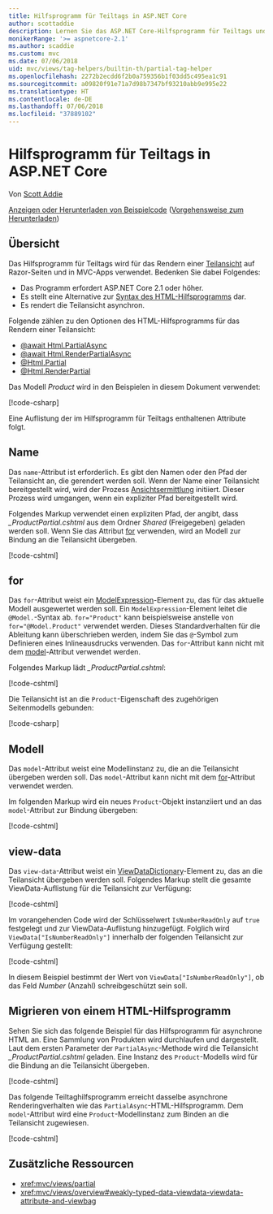 ```yaml
---
title: Hilfsprogramm für Teiltags in ASP.NET Core
author: scottaddie
description: Lernen Sie das ASP.NET Core-Hilfsprogramm für Teiltags und die Rolle seiner Attribute beim Rendern einer Teilansicht kennen.
monikerRange: '>= aspnetcore-2.1'
ms.author: scaddie
ms.custom: mvc
ms.date: 07/06/2018
uid: mvc/views/tag-helpers/builtin-th/partial-tag-helper
ms.openlocfilehash: 2272b2ecdd6f2b0a759356b1f03dd5c495ea1c91
ms.sourcegitcommit: a09820f91e71a7d98b7347bf93210abb9e995e22
ms.translationtype: HT
ms.contentlocale: de-DE
ms.lasthandoff: 07/06/2018
ms.locfileid: "37889102"
---
```

# <a name="partial-tag-helper-in-aspnet-core"></a>Hilfsprogramm für Teiltags in ASP.NET Core

Von [Scott Addie](https://github.com/scottaddie)

[Anzeigen oder Herunterladen von Beispielcode](https://github.com/aspnet/Docs/tree/master/aspnetcore/mvc/views/tag-helpers/built-in/samples) ([Vorgehensweise zum Herunterladen](xref:tutorials/index#how-to-download-a-sample))

## <a name="overview"></a>Übersicht

Das Hilfsprogramm für Teiltags wird für das Rendern einer [Teilansicht](xref:mvc/views/partial) auf Razor-Seiten und in MVC-Apps verwendet. Bedenken Sie dabei Folgendes:

* Das Programm erfordert ASP.NET Core 2.1 oder höher.
* Es stellt eine Alternative zur [Syntax des HTML-Hilfsprogramms](xref:mvc/views/partial#reference-a-partial-view) dar.
* Es rendert die Teilansicht asynchron.

Folgende zählen zu den Optionen des HTML-Hilfsprogramms für das Rendern einer Teilansicht:

* [@await Html.PartialAsync](/dotnet/api/microsoft.aspnetcore.mvc.rendering.htmlhelperpartialextensions.partialasync)
* [@await Html.RenderPartialAsync](/dotnet/api/microsoft.aspnetcore.mvc.rendering.htmlhelperpartialextensions.renderpartialasync)
* [@Html.Partial](/dotnet/api/microsoft.aspnetcore.mvc.rendering.htmlhelperpartialextensions.partial)
* [@Html.RenderPartial](/dotnet/api/microsoft.aspnetcore.mvc.rendering.htmlhelperpartialextensions.renderpartial)

Das Modell *Product* wird in den Beispielen in diesem Dokument verwendet:

[!code-csharp[](samples/TagHelpersBuiltIn/Models/Product.cs)]

Eine Auflistung der im Hilfsprogramm für Teiltags enthaltenen Attribute folgt.

## <a name="name"></a>Name

Das `name`-Attribut ist erforderlich. Es gibt den Namen oder den Pfad der Teilansicht an, die gerendert werden soll. Wenn der Name einer Teilansicht bereitgestellt wird, wird der Prozess [Ansichtsermittlung](xref:mvc/views/overview#view-discovery) initiiert. Dieser Prozess wird umgangen, wenn ein expliziter Pfad bereitgestellt wird.

Folgendes Markup verwendet einen expliziten Pfad, der angibt, dass *_ProductPartial.cshtml* aus dem Ordner *Shared* (Freigegeben) geladen werden soll. Wenn Sie das Attribut [for](#for) verwenden, wird an Modell zur Bindung an die Teilansicht übergeben.

[!code-cshtml[](samples/TagHelpersBuiltIn/Pages/Product.cshtml?name=snippet_Name)]

## <a name="for"></a>for

Das `for`-Attribut weist ein [ModelExpression](/dotnet/api/microsoft.aspnetcore.mvc.viewfeatures.modelexpression)-Element zu, das für das aktuelle Modell ausgewertet werden soll. Ein `ModelExpression`-Element leitet die `@Model.`-Syntax ab. `for="Product"` kann beispielsweise anstelle von `for="@Model.Product"` verwendet werden. Dieses Standardverhalten für die Ableitung kann überschrieben werden, indem Sie das `@`-Symbol zum Definieren eines Inlineausdrucks verwenden. Das `for`-Attribut kann nicht mit dem [model](#model)-Attribut verwendet werden.

Folgendes Markup lädt *_ProductPartial.cshtml*:

[!code-cshtml[](samples/TagHelpersBuiltIn/Pages/Product.cshtml?name=snippet_For)]

Die Teilansicht ist an die `Product`-Eigenschaft des zugehörigen Seitenmodells gebunden:

[!code-csharp[](samples/TagHelpersBuiltIn/Pages/Product.cshtml.cs?highlight=8)]

## <a name="model"></a>Modell

Das `model`-Attribut weist eine Modellinstanz zu, die an die Teilansicht übergeben werden soll. Das `model`-Attribut kann nicht mit dem [for](#for)-Attribut verwendet werden.

Im folgenden Markup wird ein neues `Product`-Objekt instanziiert und an das `model`-Attribut zur Bindung übergeben:

[!code-cshtml[](samples/TagHelpersBuiltIn/Pages/Product.cshtml?name=snippet_Model)]

## <a name="view-data"></a>view-data

Das `view-data`-Attribut weist ein [ViewDataDictionary](/dotnet/api/microsoft.aspnetcore.mvc.viewfeatures.viewdatadictionary)-Element zu, das an die Teilansicht übergeben werden soll. Folgendes Markup stellt die gesamte ViewData-Auflistung für die Teilansicht zur Verfügung:

[!code-cshtml[](samples/TagHelpersBuiltIn/Pages/Product.cshtml?name=snippet_ViewData&highlight=5-)]

Im vorangehenden Code wird der Schlüsselwert `IsNumberReadOnly` auf `true` festgelegt und zur ViewData-Auflistung hinzugefügt. Folglich wird `ViewData["IsNumberReadOnly"]` innerhalb der folgenden Teilansicht zur Verfügung gestellt:

[!code-cshtml[](samples/TagHelpersBuiltIn/Pages/Shared/_ProductViewDataPartial.cshtml?highlight=5)]

In diesem Beispiel bestimmt der Wert von `ViewData["IsNumberReadOnly"]`, ob das Feld *Number* (Anzahl) schreibgeschützt sein soll.

## <a name="migrate-from-an-html-helper"></a>Migrieren von einem HTML-Hilfsprogramm

Sehen Sie sich das folgende Beispiel für das Hilfsprogramm für asynchrone HTML an. Eine Sammlung von Produkten wird durchlaufen und dargestellt. Laut dem ersten Parameter der `PartialAsync`-Methode wird die Teilansicht *_ProductPartial.cshtml* geladen. Eine Instanz des `Product`-Modells wird für die Bindung an die Teilansicht übergeben.

[!code-cshtml[](samples/TagHelpersBuiltIn/Pages/Products.cshtml?name=snippet_HtmlHelper&highlight=3)]

Das folgende Teiltaghilfsprogramm erreicht dasselbe asynchrone Renderingverhalten wie das `PartialAsync`-HTML-Hilfsprogramm. Dem `model`-Attribut wird eine `Product`-Modellinstanz zum Binden an die Teilansicht zugewiesen.

[!code-cshtml[](samples/TagHelpersBuiltIn/Pages/Products.cshtml?name=snippet_TagHelper&highlight=3)]

## <a name="additional-resources"></a>Zusätzliche Ressourcen

* <xref:mvc/views/partial>
* <xref:mvc/views/overview#weakly-typed-data-viewdata-viewdata-attribute-and-viewbag>